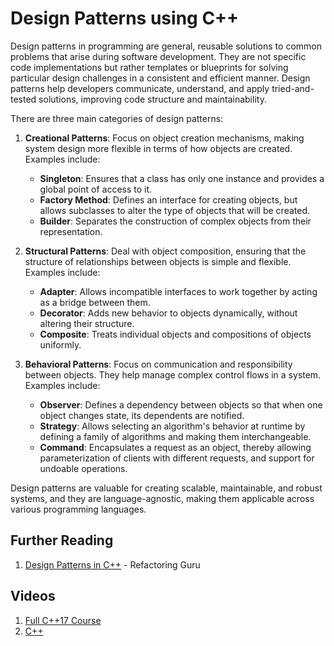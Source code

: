 # Design Patterns using C++

Design patterns in programming are general, reusable solutions to common problems that arise during software development. They are not specific code implementations but rather templates or blueprints for solving particular design challenges in a consistent and efficient manner. Design patterns help developers communicate, understand, and apply tried-and-tested solutions, improving code structure and maintainability.

There are three main categories of design patterns:

1. **Creational Patterns**: Focus on object creation mechanisms, making system design more flexible in terms of how objects are created. Examples include:
   - **Singleton**: Ensures that a class has only one instance and provides a global point of access to it.
   - **Factory Method**: Defines an interface for creating objects, but allows subclasses to alter the type of objects that will be created.
   - **Builder**: Separates the construction of complex objects from their representation.

2. **Structural Patterns**: Deal with object composition, ensuring that the structure of relationships between objects is simple and flexible. Examples include:
   - **Adapter**: Allows incompatible interfaces to work together by acting as a bridge between them.
   - **Decorator**: Adds new behavior to objects dynamically, without altering their structure.
   - **Composite**: Treats individual objects and compositions of objects uniformly.

3. **Behavioral Patterns**: Focus on communication and responsibility between objects. They help manage complex control flows in a system. Examples include:
   - **Observer**: Defines a dependency between objects so that when one object changes state, its dependents are notified.
   - **Strategy**: Allows selecting an algorithm's behavior at runtime by defining a family of algorithms and making them interchangeable.
   - **Command**: Encapsulates a request as an object, thereby allowing parameterization of clients with different requests, and support for undoable operations.

Design patterns are valuable for creating scalable, maintainable, and robust systems, and they are language-agnostic, making them applicable across various programming languages.

## Further Reading

1. [Design Patterns in C++](https://refactoring.guru/design-patterns/cpp) - Refactoring Guru

## Videos

1. [Full C++17 Course](https://www.youtube.com/playlist?list=PLwhKb0RIaIS1sJkejUmWj-0lk7v_xgCuT)
2. [C++](https://www.youtube.com/playlist?list=PLlrATfBNZ98dudnM48yfGUldqGD0S4FFb)